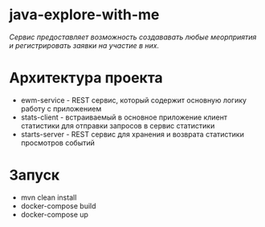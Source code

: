 # java-explore-with-me

 *Сервис предоставляет возможность создававать любые меорприятия и регистрировать заявки на участие в них.*

# Архитектура проекта

- ewm-service   - REST сервис, который содержит основную логику работу с приложением
- stats-client  - встраиваемый в основное приложение клиент статистики для отправки запросов в сервис статистики
- starts-server - REST сервис для хранения и возврата статистики просмотров событий
 
# Запуск
 
- mvn clean install
- docker-compose build
- docker-compose up




 